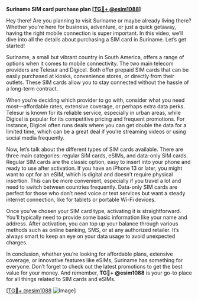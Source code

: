 **Suriname SIM card purchase plan [[TG💪+ @esim1088](https://t.me/s/esim1088)]**

Hey there! Are you planning to visit Suriname or maybe already living there? Whether you're here for business, adventure, or just a quick getaway, having the right mobile connection is super important. In this video, we’ll dive into all the details about purchasing a SIM card in Suriname. Let’s get started!

Suriname, a small but vibrant country in South America, offers a range of options when it comes to mobile connectivity. The two main telecom providers are Telesur and Digicel. Both offer prepaid SIM cards that can be easily purchased at kiosks, convenience stores, or directly from their outlets. These SIM cards allow you to stay connected without the hassle of a long-term contract.

When you’re deciding which provider to go with, consider what you need most—affordable rates, extensive coverage, or perhaps extra data perks. Telesur is known for its reliable service, especially in urban areas, while Digicel is popular for its competitive pricing and frequent promotions. For instance, Digicel often runs deals where you can get double the data for a limited time, which can be a great deal if you’re streaming videos or using social media frequently.

Now, let’s talk about the different types of SIM cards available. There are three main categories: regular SIM cards, eSIMs, and data-only SIM cards. Regular SIM cards are the classic option, easy to insert into your phone and ready to use after activation. If you have an iPhone 13 or later, you might want to opt for an eSIM, which is digital and doesn’t require physical insertion. This can be more convenient, especially if you travel a lot and need to switch between countries frequently. Data-only SIM cards are perfect for those who don’t need voice or text services but want a steady internet connection, like for tablets or portable Wi-Fi devices.

Once you’ve chosen your SIM card type, activating it is straightforward. You’ll typically need to provide some basic information like your name and address. After activation, you can top up your balance through various methods such as online banking, SMS, or at any authorized retailer. It’s always smart to keep an eye on your data usage to avoid unexpected charges.

In conclusion, whether you’re looking for affordable plans, extensive coverage, or innovative features like eSIMs, Suriname has something for everyone. Don’t forget to check out the latest promotions to get the best value for your money. And remember, **TG💪+ @esim1088** is your go-to place for all things related to SIM cards and eSIMs. 

[[TG💪+ @esim1088](https://t.me/s/esim1088) ![Image](https://i.postimg.cc/Y0z9fWf4/image.png)]